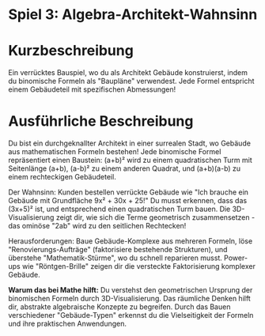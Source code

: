# Spiel 3: Algebra-Architekt-Wahnsinn

# Kurzbeschreibung

Ein verrücktes Bauspiel, wo du als Architekt Gebäude konstruierst, indem du binomische Formeln als "Baupläne" verwendest. Jede Formel entspricht einem Gebäudeteil mit spezifischen Abmessungen!

# Ausführliche Beschreibung

Du bist ein durchgeknallter Architekt in einer surrealen Stadt, wo Gebäude aus mathematischen Formeln bestehen! Jede binomische Formel repräsentiert einen Baustein: (a+b)² wird zu einem quadratischen Turm mit Seitenlänge (a+b), (a-b)² zu einem anderen Quadrat, und (a+b)(a-b) zu einem rechteckigen Gebäudeteil.

Der Wahnsinn: Kunden bestellen verrückte Gebäude wie "Ich brauche ein Gebäude mit Grundfläche 9x² + 30x + 25!" Du musst erkennen, dass das (3x+5)² ist, und entsprechend einen quadratischen Turm bauen. Die 3D-Visualisierung zeigt dir, wie sich die Terme geometrisch zusammensetzen - das ominöse "2ab" wird zu den seitlichen Rechtecken!

Herausforderungen: Baue Gebäude-Komplexe aus mehreren Formeln, löse "Renovierungs-Aufträge" (faktorisiere bestehende Strukturen), und überstehe "Mathematik-Stürme", wo du schnell reparieren musst. Power-ups wie "Röntgen-Brille" zeigen dir die versteckte Faktorisierung komplexer Gebäude.

**Warum das bei Mathe hilft:** Du verstehst den geometrischen Ursprung der binomischen Formeln durch 3D-Visualisierung. Das räumliche Denken hilft dir, abstrakte algebraische Konzepte zu begreifen. Durch das Bauen verschiedener "Gebäude-Typen" erkennst du die Vielseitigkeit der Formeln und ihre praktischen Anwendungen.

